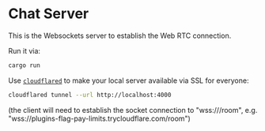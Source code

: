 # Chat Server

This is the Websockets server to establish the Web RTC connection.

Run it via:

```bash
cargo run
```

Use [`cloudflared`](https://developers.cloudflare.com/cloudflare-one/connections/connect-apps/run-tunnel/trycloudflare/) to make your local server available via SSL for everyone:

```bash
cloudflared tunnel --url http://localhost:4000
```

(the client will need to establish the socket connection to "wss://<domain received from cloudflared>/room", e.g. "wss://plugins-flag-pay-limits.trycloudflare.com/room")
